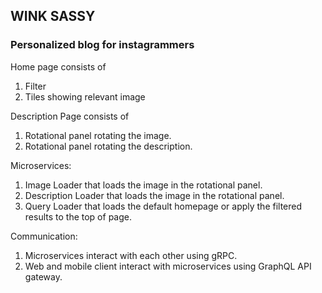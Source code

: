 ## WINK SASSY

### Personalized blog for instagrammers

Home page consists of
1. Filter
2. Tiles showing relevant image

Description Page consists of
1. Rotational panel rotating the image.
2. Rotational panel rotating the description.

Microservices:
1. Image Loader that loads the image in the rotational panel.
2. Description Loader that loads the image in the rotational panel.
3. Query Loader that loads the default homepage or apply the filtered results to the top of page.

Communication:
1. Microservices interact with each other using gRPC.
2. Web and mobile client interact with microservices using GraphQL API gateway.


